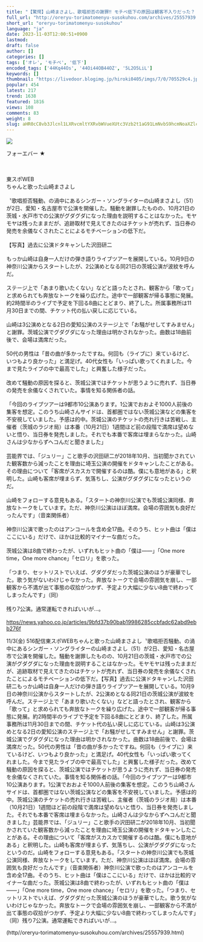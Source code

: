 ```yaml
---
title: "【驚愕】山崎まさよし、歌唱拒否の謝罪‼ モチベ低下の原因は観客不入りだった？ "
full_url: "http://oreryu-torimatomenyu-susokuhou.com/archives/25557939.html"
short_url: "oreryu-torimatomenyu-susokuhou"
language: "ja"
date: 2023-11-03T12:00:51+0900
lastmod: 
draft: false
author: []
categories: []
tags: ['オレ', 'モチベ', '低下']
encoded_tags: ['44Kq44Os', '44Oi44OB44OZ', '5L2O5LiL']
keywords: []
thumbnail: "https://livedoor.blogimg.jp/hiroki0405/imgs/7/0/705529c4.jpg"
popular: 454
latest: 217
trend: 1638
featured: 1816
views: 108
comments: 83
weight: 8
slug: aHR0cC8vb3Jlcnl1LXRvcmltYXRvbWVueXUtc3Vzb2t1aG91LmNvbS9hcmNoaXZlcy8yNTU1NzkzOS5odG1s
---
```


![](https://livedoor.blogimg.jp/hiroki0405/imgs/7/0/705529c4.jpg)

<div><p>フォーエバー ★ </p><br> <br> 東スポWEB <br> ちゃんと歌った山崎まさよし <br> <br> 〝歌唱拒否騒動〟の渦中にあるシンガー・ソングライターの山崎まさよし（51）が2日、愛知・名古屋市で公演を開催した。騒動を謝罪したものの、10月21日の茨城・水戸市での公演がグダグダになった理由を説明することはなかった。モヤモヤは残ったままだが、追跡取材で見えてきたのはチケットが売れず、当日券の発売を余儀なくされたことによるモチベーションの低下だ。 <br> <br> 【写真】過去に公演ドタキャンした沢田研二 <br> <br> もっか山崎は自身一人だけの弾き語りライブツアーを展開している。10月9日の神奈川公演からスタートしたが、2公演めとなる同21日の茨城公演が波紋を呼んだ。 <br> <br> ステージ上で「あまり歌いたくない」などと語ったとされ、観客から「歌って」と求められても奔放なトークを繰り広げた。途中で一部観客が帰る事態に発展。約2時間半のライブで予定を下回る8曲にとどまり、終了した。所属事務所は11月30日までの間、チケット代の払い戻しに応じている。 <br> <br> 山崎は3公演めとなる2日の愛知公演のステージ上で「お騒がせしてすみません」と謝罪。茨城公演でグダグダになった理由は明かされなかった。曲数は18曲前後で、会場は満席だった。 <br> <br> 50代の男性は「昔の曲が多かったですね。何回も（ライブに）来ているけど、いつもより良かった」と満足げ。40代女性も「いっぱい歌ってくれました。今まで見たライブの中で最高でした」と興奮した様子だった。 <br> <br> 改めて騒動の原因を探ると、茨城公演ではチケットが思うように売れず、当日券の発売を余儀なくされていた。事情を知る関係者の話。 <br> <br> 「今回のライブツアーは9都市10公演あります。1公演でおおよそ1000人前後の集客を想定。このうち山崎さんサイドは、首都圏ではない茨城公演などの集客を不安視していました。予感は的中。茨城公演のチケットの売れ行きは苦戦し、主催者（茨城のラジオ局）は本番（10月21日）1週間ほど前の段階で満席は望めないと悟り、当日券を発売しました。それでも本番で客席は埋まらなかった。山崎さんは少なからずヘコんだと聞きました」 <br> <br> 芸能界では、「ジュリー」こと歌手の沢田研二が2018年10月、当初聞かされていた観客数から減ったことを理由に埼玉公演の開催をドタキャンしたことがある。その理由について「客席がスカスカで開催するのは酷。僕にも意地がある」と釈明した。山崎も客席が埋まらず、気落ちし、公演がグダグダになったというのだ。 <br> <br> 山崎をフォローする意見もある。「スタートの神奈川公演でも茨城公演同様、奔放なトークをしています。ただ、神奈川公演はほぼ満席。会場の雰囲気も良好だったんです」（音楽関係者） <br> <br> 神奈川公演で歌ったのはアンコールを含め全17曲。そのうち、ヒット曲は「僕はここにいる」だけで、ほかは比較的マイナーな曲だった。 <br> <br> 茨城公演は8曲で終わったが、いずれもヒット曲の「僕は――」「One more time，One more chance」「セロリ」を歌った。 <br> <br> 「つまり、セットリストでいえば、グダグダだった茨城公演のほうが豪華でした。歌う気がないわけじゃなかった。奔放なトークで会場の雰囲気を崩し、一部観客から不満が出て事態の収拾がつかず、予定より大幅に少ない8曲で終わってしまったんです」（同） <br> <br> 残り7公演。通常運転できればいいが…。 <br> <br> <a target='_blank' href='https//news.yahoo.co.jp/articles/9bfd37b90bab19986285ccbfadc62abd9ebb276f'>https//news.yahoo.co.jp/articles/9bfd37b90bab19986285ccbfadc62abd9ebb276f</a> <p>11/3(金) 516配信東スポWEBちゃんと歌った山崎まさよし〝歌唱拒否騒動〟の渦中にあるシンガー・ソングライターの山崎まさよし（51）が2日、愛知・名古屋市で公演を開催した。騒動を謝罪したものの、10月21日の茨城・水戸市での公演がグダグダになった理由を説明することはなかった。モヤモヤは残ったままだが、追跡取材で見えてきたのはチケットが売れず、当日券の発売を余儀なくされたことによるモチベーションの低下だ。【写真】過去に公演ドタキャンした沢田研二もっか山崎は自身一人だけの弾き語りライブツアーを展開している。10月9日の神奈川公演からスタートしたが、2公演めとなる同21日の茨城公演が波紋を呼んだ。ステージ上で「あまり歌いたくない」などと語ったとされ、観客から「歌って」と求められても奔放なトークを繰り広げた。途中で一部観客が帰る事態に発展。約2時間半のライブで予定を下回る8曲にとどまり、終了した。所属事務所は11月30日までの間、チケット代の払い戻しに応じている。山崎は3公演めとなる2日の愛知公演のステージ上で「お騒がせしてすみません」と謝罪。茨城公演でグダグダになった理由は明かされなかった。曲数は18曲前後で、会場は満席だった。50代の男性は「昔の曲が多かったですね。何回も（ライブに）来ているけど、いつもより良かった」と満足げ。40代女性も「いっぱい歌ってくれました。今まで見たライブの中で最高でした」と興奮した様子だった。改めて騒動の原因を探ると、茨城公演ではチケットが思うように売れず、当日券の発売を余儀なくされていた。事情を知る関係者の話。「今回のライブツアーは9都市10公演あります。1公演でおおよそ1000人前後の集客を想定。このうち山崎さんサイドは、首都圏ではない茨城公演などの集客を不安視していました。予感は的中。茨城公演のチケットの売れ行きは苦戦し、主催者（茨城のラジオ局）は本番（10月21日）1週間ほど前の段階で満席は望めないと悟り、当日券を発売しました。それでも本番で客席は埋まらなかった。山崎さんは少なからずヘコんだと聞きました」芸能界では、「ジュリー」こと歌手の沢田研二が2018年10月、当初聞かされていた観客数から減ったことを理由に埼玉公演の開催をドタキャンしたことがある。その理由について「客席がスカスカで開催するのは酷。僕にも意地がある」と釈明した。山崎も客席が埋まらず、気落ちし、公演がグダグダになったというのだ。山崎をフォローする意見もある。「スタートの神奈川公演でも茨城公演同様、奔放なトークをしています。ただ、神奈川公演はほぼ満席。会場の雰囲気も良好だったんです」（音楽関係者）神奈川公演で歌ったのはアンコールを含め全17曲。そのうち、ヒット曲は「僕はここにいる」だけで、ほかは比較的マイナーな曲だった。茨城公演は8曲で終わったが、いずれもヒット曲の「僕は――」「One more time，One more chance」「セロリ」を歌った。「つまり、セットリストでいえば、グダグダだった茨城公演のほうが豪華でした。歌う気がないわけじゃなかった。奔放なトークで会場の雰囲気を崩し、一部観客から不満が出て事態の収拾がつかず、予定より大幅に少ない8曲で終わってしまったんです」（同）残り7公演。通常運転できればいいが…。</p></div>

(http//oreryu-torimatomenyu-susokuhou.com/archives/25557939.html)
